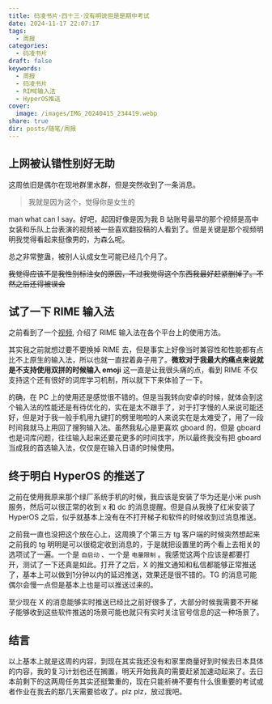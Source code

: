 ```yaml
---
title: 码凌书片·四十三·没有明说但是是期中考试
date: 2024-11-17 22:07:17
tags:
  - 周报
categories:
  - 码凌书片
draft: false
keywords:
  - 周报
  - 码凌书片
  - RIME输入法
  - HyperOS推送
cover:
  image: /images/IMG_20240415_234419.webp
share: true
dir: posts/随笔/周报
---
```


## 上网被认错性别好无助

这周依旧是偶尔在现地群里水群，但是突然收到了一条消息。

> 我就是因为这个，觉得你是女生的

man what can I say。好吧，起因好像是因为我 B 站账号最早的那个视频是高中女装和乐队上台表演的视频被一些喜欢翻投稿的人看到了。但是关键是那个视频明明我觉得看起来挺像男的，为森么呢。

总之非常整蛊，被别人认成女生可能已经几个月了。

~~我觉得应该不是我性别标注女的原因，不过我觉得这个东西我最好赶紧删掉了。不然之后还得被误会~~

## 试了一下 RIME 输入法

之前看到了一个[视频](https://www.bilibili.com/video/BV1dbSnY7Ej3?spm_id_from=..0.0), 介绍了 RIME 输入法在各个平台上的使用方法。

其实我之前就想过要不要换掉 RIME 去，但是事实上好像当时兼容性和性能都有点比不上原生的输入法，所以也就一直捏着鼻子用了。**微软对于我最大的痛点来说就是不支持使用双拼的时候输入 emoji** 这一直是让我很头痛的点，看到 RIME 不仅支持这个还有很好的词库学习机制，所以就下下来体验了一下。

的确，在 PC 上的使用还是感觉很不错的。但是当我转向安卓的时候，就体会到这个输入法的性能还是有待优化的，实在是太不跟手了，对于打字慢的人来说可能还好，但是对于我一般手机用九键打的劈里啪啦的人来说实在是太难受了，用了一段时间我就马上用回了搜狗输入法。虽然我私心是更喜欢 gboard 的，但是 gboard 也是词库问题，往往输入起来还要花更多的时间找字，所以最终我没有把 gboard 当成我的首选输入法，仅仅是在输入日语的时候使用。

## 终于明白 HyperOS 的推送了

之前在使用我原来那个绿厂系统手机的时候，我应该是安装了华为还是小米 push 服务，然后可以很正常的收到 x 和 dc 的消息提醒。但是自从我换了红米安装了 HyperOS 之后，似乎就基本上没有在不打开梯子和软件的时候收到过消息推送。

之前我一直也没把这个放在心上，这周换了个第三方 tg 客户端的时候突然想起来之前我的 tg 明明是可以很稳定收到消息的，于是就把设置里的两个看上去相关的选项试了一遍。一个是 `自启动` 、一个是 `电量限制` 。我感觉这两个应该是都要打开，测试了一下还真是如此。打开了之后，X 的推文通知和私信都能够正常推送了，基本上可以做到1分钟以内的延迟推送，效果还是很不错的。TG 的消息可能偶尔会慢一点但是基本上也是可以推送过来的。

至少现在 X 的消息能够实时推送已经比之前好很多了，大部分时候我需要不开梯子能够收到这些软件推送的场景可能也就只有实时关注官号信息的这一种场景了。

## 结言

以上基本上就是这周的内容，到现在其实我还没有和家里商量好到时候去日本具体的内容，我的复习计划也还在搁置，明天开始我真的需要赶紧加速动起来了。去日本前剩下的这两周任务其实还挺繁重的，现在只能祈祷不要有什么很重要的考试或者作业在我去的那几天需要验收了。plz plz，放过我吧。